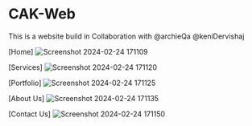 # CAK-Web

This is a website build in Collaboration with @archieQa @keniDervishaj 

[Home]
![Screenshot 2024-02-24 171109](https://github.com/cetijunior/CAK-Web/assets/78642663/b735c3ac-3a0d-4329-860b-43090b6fadef)


[Services]
![Screenshot 2024-02-24 171120](https://github.com/cetijunior/CAK-Web/assets/78642663/19be563c-7764-43c1-a38f-d3b23eda1b37)


[Portfolio]
![Screenshot 2024-02-24 171125](https://github.com/cetijunior/CAK-Web/assets/78642663/7805fc6b-1c23-4cb8-a915-6f21f8a91e46)


[About Us]
![Screenshot 2024-02-24 171135](https://github.com/cetijunior/CAK-Web/assets/78642663/0c7418ad-60bc-49b5-a72a-85523ced3040)


[Contact Us]
![Screenshot 2024-02-24 171150](https://github.com/cetijunior/CAK-Web/assets/78642663/f4ca58b5-d42f-4429-b4bb-c441cb2bfed8)

